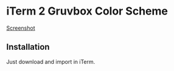 # iTerm 2 Gruvbox Color Scheme

[Screenshot](screenshot.png)

## Installation

Just download and import in iTerm.
